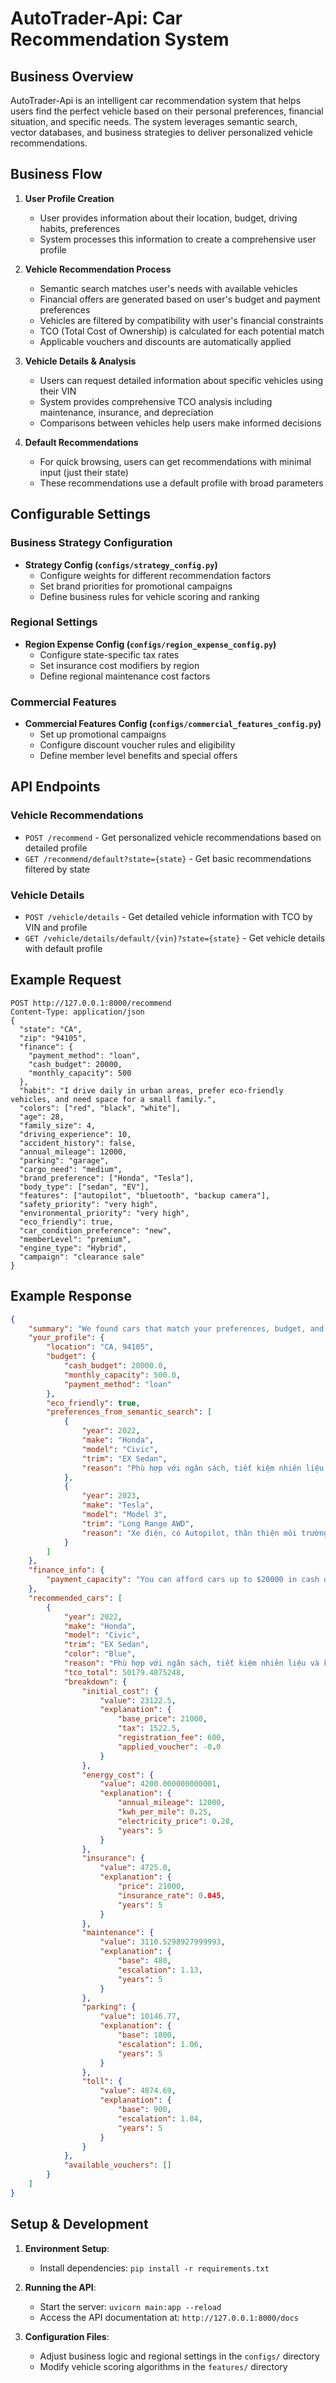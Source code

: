 # AutoTrader-Api: Car Recommendation System

## Business Overview

AutoTrader-Api is an intelligent car recommendation system that helps users find the perfect vehicle based on their personal preferences, financial situation, and specific needs. The system leverages semantic search, vector databases, and business strategies to deliver personalized vehicle recommendations.

## Business Flow

1. **User Profile Creation**

   - User provides information about their location, budget, driving habits, preferences
   - System processes this information to create a comprehensive user profile

2. **Vehicle Recommendation Process**

   - Semantic search matches user's needs with available vehicles
   - Financial offers are generated based on user's budget and payment preferences
   - Vehicles are filtered by compatibility with user's financial constraints
   - TCO (Total Cost of Ownership) is calculated for each potential match
   - Applicable vouchers and discounts are automatically applied

3. **Vehicle Details & Analysis**

   - Users can request detailed information about specific vehicles using their VIN
   - System provides comprehensive TCO analysis including maintenance, insurance, and depreciation
   - Comparisons between vehicles help users make informed decisions

4. **Default Recommendations**
   - For quick browsing, users can get recommendations with minimal input (just their state)
   - These recommendations use a default profile with broad parameters

## Configurable Settings

### Business Strategy Configuration

- **Strategy Config (`configs/strategy_config.py`)**
  - Configure weights for different recommendation factors
  - Set brand priorities for promotional campaigns
  - Define business rules for vehicle scoring and ranking

### Regional Settings

- **Region Expense Config (`configs/region_expense_config.py`)**
  - Configure state-specific tax rates
  - Set insurance cost modifiers by region
  - Define regional maintenance cost factors

### Commercial Features

- **Commercial Features Config (`configs/commercial_features_config.py`)**
  - Set up promotional campaigns
  - Configure discount voucher rules and eligibility
  - Define member level benefits and special offers

## API Endpoints

### Vehicle Recommendations

- `POST /recommend` - Get personalized vehicle recommendations based on detailed profile
- `GET /recommend/default?state={state}` - Get basic recommendations filtered by state

### Vehicle Details

- `POST /vehicle/details` - Get detailed vehicle information with TCO by VIN and profile
- `GET /vehicle/details/default/{vin}?state={state}` - Get vehicle details with default profile

## Example Request

```http
POST http://127.0.0.1:8000/recommend
Content-Type: application/json
{
  "state": "CA",
  "zip": "94105",
  "finance": {
    "payment_method": "loan",
    "cash_budget": 20000,
    "monthly_capacity": 500
  },
  "habit": "I drive daily in urban areas, prefer eco-friendly vehicles, and need space for a small family.",
  "colors": ["red", "black", "white"],
  "age": 28,
  "family_size": 4,
  "driving_experience": 10,
  "accident_history": false,
  "annual_mileage": 12000,
  "parking": "garage",
  "cargo_need": "medium",
  "brand_preference": ["Honda", "Tesla"],
  "body_type": ["sedan", "EV"],
  "features": ["autopilot", "bluetooth", "backup camera"],
  "safety_priority": "very high",
  "environmental_priority": "very high",
  "eco_friendly": true,
  "car_condition_preference": "new",
  "memberLevel": "premium",
  "engine_type": "Hybrid",
  "campaign": "clearance sale"
}
```

## Example Response

```json
{
	"summary": "We found cars that match your preferences, budget, and lifestyle.",
	"your_profile": {
		"location": "CA, 94105",
		"budget": {
			"cash_budget": 20000.0,
			"monthly_capacity": 500.0,
			"payment_method": "loan"
		},
		"eco_friendly": true,
		"preferences_from_semantic_search": [
			{
				"year": 2022,
				"make": "Honda",
				"model": "Civic",
				"trim": "EX Sedan",
				"reason": "Phù hợp với ngân sách, tiết kiệm nhiên liệu và kiểu dáng sedan"
			},
			{
				"year": 2023,
				"make": "Tesla",
				"model": "Model 3",
				"trim": "Long Range AWD",
				"reason": "Xe điện, có Autopilot, thân thiện môi trường, phù hợp với nhu cầu EV"
			}
		]
	},
	"finance_info": {
		"payment_capacity": "You can afford cars up to $20000 in cash or around $500/month if financed."
	},
	"recommended_cars": [
		{
			"year": 2022,
			"make": "Honda",
			"model": "Civic",
			"trim": "EX Sedan",
			"color": "Blue",
			"reason": "Phù hợp với ngân sách, tiết kiệm nhiên liệu và kiểu dáng sedan + phù hợp với khả năng tài chính (voucher áp dụng: 0$)",
			"tco_total": 50179.4875248,
			"breakdown": {
				"initial_cost": {
					"value": 23122.5,
					"explanation": {
						"base_price": 21000,
						"tax": 1522.5,
						"registration_fee": 600,
						"applied_voucher": -0.0
					}
				},
				"energy_cost": {
					"value": 4200.000000000001,
					"explanation": {
						"annual_mileage": 12000,
						"kwh_per_mile": 0.25,
						"electricity_price": 0.28,
						"years": 5
					}
				},
				"insurance": {
					"value": 4725.0,
					"explanation": {
						"price": 21000,
						"insurance_rate": 0.045,
						"years": 5
					}
				},
				"maintenance": {
					"value": 3110.5298927999993,
					"explanation": {
						"base": 480,
						"escalation": 1.13,
						"years": 5
					}
				},
				"parking": {
					"value": 10146.77,
					"explanation": {
						"base": 1800,
						"escalation": 1.06,
						"years": 5
					}
				},
				"toll": {
					"value": 4874.69,
					"explanation": {
						"base": 900,
						"escalation": 1.04,
						"years": 5
					}
				}
			},
			"available_vouchers": []
		}
	]
}
```

## Setup & Development

1. **Environment Setup**:
   - Install dependencies: `pip install -r requirements.txt`
2. **Running the API**:

   - Start the server: `uvicorn main:app --reload`
   - Access the API documentation at: `http://127.0.0.1:8000/docs`

3. **Configuration Files**:
   - Adjust business logic and regional settings in the `configs/` directory
   - Modify vehicle scoring algorithms in the `features/` directory
